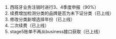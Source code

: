1. 西班牙业务注销时进行3、4季度申报（90%）
2. 续费增加检测分类的品牌是否为未下证分类（已上线）
3. 修改分类新增选择年份（已上线）
4. 二次续费（已上线）
5. stage5账单不再从business接口获取（已上线）